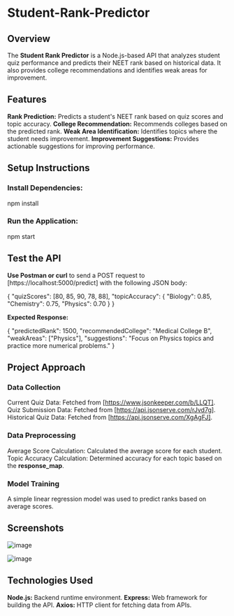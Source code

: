# Student-Rank-Predictor
## Overview

The **Student Rank Predictor** is a Node.js-based API that analyzes student quiz performance and predicts their NEET rank based on historical data. It also provides college recommendations and identifies weak areas for improvement.

## Features

**Rank Prediction:** Predicts a student's NEET rank based on quiz scores and topic accuracy.
**College Recommendation:** Recommends colleges based on the predicted rank.
**Weak Area Identification:** Identifies topics where the student needs improvement.
**Improvement Suggestions:** Provides actionable suggestions for improving performance.

## Setup Instructions

### Install Dependencies:

npm install

### Run the Application:

npm start

## Test the API

**Use Postman or curl** to send a POST request to [https://localhost:5000/predict] with the following JSON body:

{
  "quizScores": [80, 85, 90, 78, 88],
  "topicAccuracy": {
    "Biology": 0.85,
    "Chemistry": 0.75,
    "Physics": 0.70
  }
}

**Expected Response:**

{
  "predictedRank": 1500,
  "recommendedCollege": "Medical College B",
  "weakAreas": ["Physics"],
  "suggestions": "Focus on Physics topics and practice more numerical problems."
}

## Project Approach

### Data Collection

Current Quiz Data: Fetched from [https://www.jsonkeeper.com/b/LLQT].
Quiz Submission Data: Fetched from [https://api.jsonserve.com/rJvd7g].
Historical Quiz Data: Fetched from [https://api.jsonserve.com/XgAgFJ].

### Data Preprocessing

Average Score Calculation: Calculated the average score for each student.
Topic Accuracy Calculation: Determined accuracy for each topic based on the **response_map**.

### Model Training

A simple linear regression model was used to predict ranks based on average scores.

## Screenshots

![image](https://github.com/user-attachments/assets/cde46bf4-b11f-43d3-84c3-b38ff8d635d2)

![image](https://github.com/user-attachments/assets/b4a987af-8256-4a1a-ac8c-f5502700193f)

## Technologies Used

**Node.js:** Backend runtime environment.
**Express:** Web framework for building the API.
**Axios:** HTTP client for fetching data from APIs.
